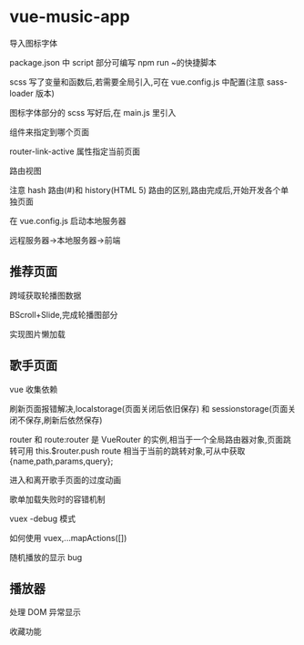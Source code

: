 # vue-music-app

导入图标字体

package.json 中 script 部分可编写 npm run ~的快捷脚本

scss 写了变量和函数后,若需要全局引入,可在 vue.config.js 中配置(注意 sass-loader 版本)

图标字体部分的 scss 写好后,在 main.js 里引入

<router-link/>组件来指定到哪个页面

router-link-active 属性指定当前页面

<router-view /> 路由视图

注意 hash 路由(#)和 history(HTML 5) 路由的区别,路由完成后,开始开发各个单独页面

在 vue.config.js 启动本地服务器

远程服务器->本地服务器->前端

## 推荐页面

跨域获取轮播图数据

BScroll+Slide,完成轮播图部分

实现图片懒加载

## 歌手页面

vue 收集依赖

刷新页面报错解决,localstorage(页面关闭后依旧保存) 和 sessionstorage(页面关闭不保存,刷新后依然保存)

router 和 route:router 是 VueRouter 的实例,相当于一个全局路由器对象,页面跳转可用 this.\$router.push
route 相当于当前的跳转对象,可从中获取{name,path,params,query};

进入和离开歌手页面的过度动画

歌单加载失败时的容错机制

vuex -debug 模式

如何使用 vuex,...mapActions([])

随机播放的显示 bug

## 播放器

处理 DOM 异常显示

收藏功能
